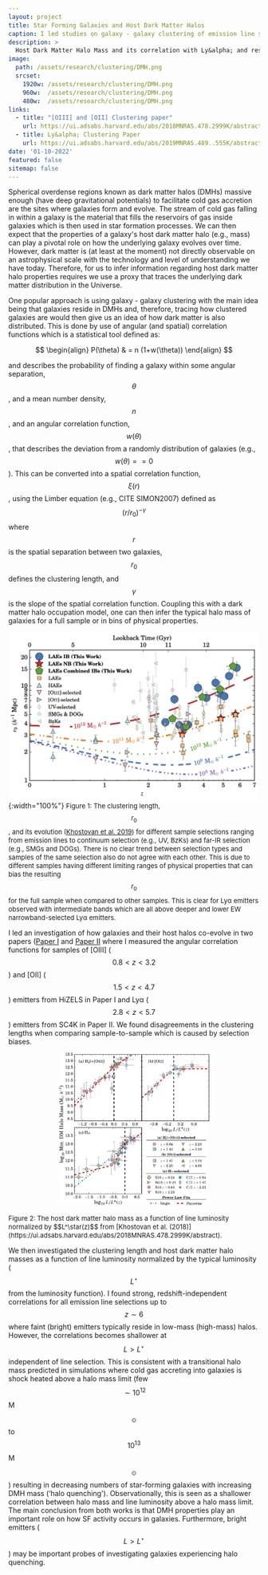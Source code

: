 ```yaml
---
layout: project
title: Star Forming Galaxies and Host Dark Matter Halos
caption: I led studies on galaxy - galaxy clustering of emission line selected galaxies up to $$ z \sim 6 $$ finding a strong, redshift-independent correlation between host halo mass and emission line luminosity independent of line selection with evidence of a transitional halo mass at $$ L > L^\star $$. This highlights the important role that host halos could have in regulating cold gas accretion resulting in star formation and strong nebular emission lines.
description: >
  Host Dark Matter Halo Mass and its correlation with Ly&alpha; and rest-frame 1500&Aring; luminosity [Khostovan 2019](https://ui.adsabs.harvard.edu/abs/2019MNRAS.489..555K/abstract). These two plots highlight two important key features: 1) correlations are redshift independent when taking into account evolution in line luminosity, 2) bright (high SFR) galaxies tend to reside in higher mass halos, and 3) there is evidence for a transitional halo mass at L > L* where star-forming galaxies become rarer within increasing luminosity. This is also seen for bright UV Ly&alpha; emitters which are > 50% likely to be AGN at $$M_{UV} < -21$$ mag.
image: 
  path: /assets/research/clustering/DMH.png
  srcset: 
    1920w: /assets/research/clustering/DMH.png
    960w:  /assets/research/clustering/DMH.png
    480w:  /assets/research/clustering/DMH.png
links:
  - title: "[OIII] and [OII] Clustering paper"
    url: https://ui.adsabs.harvard.edu/abs/2018MNRAS.478.2999K/abstract
  - title: Ly&alpha; Clustering Paper
    url: https://ui.adsabs.harvard.edu/abs/2019MNRAS.489..555K/abstract
date: '01-10-2022'
featured: false
sitemap: false
---
```


Spherical overdense regions known as dark matter halos (DMHs) massive enough (have deep gravitational potentials) to facilitate cold gas accretion are the sites where galaxies form and evolve. The stream of cold gas falling in within a galaxy is the material that fills the reservoirs of gas inside galaxies which is then used in star formation processes. We can then expect that the properties of a galaxy's host dark matter halo (e.g., mass) can play a pivotal role on how the underlying galaxy evolves over time. However, dark matter is (at least at the moment) not directly observable on an astrophysical scale with the technology and level of understanding we have today. Therefore, for us to infer information regarding host dark matter halo properties requires we use a proxy that traces the underlying dark matter distribution in the Universe.

One popular approach is using galaxy - galaxy clustering with the main idea being that galaxies reside in DMHs and, therefore, tracing how clustered galaxies are would then give us an idea of how dark matter is also distributed. This is done by use of angular (and spatial) correlation functions which is a statistical tool defined as:

$$ 
\begin{align}
P(\theta) & = n (1+w(\theta))
\end{align}
$$

and describes the probability of finding a galaxy within some angular separation, $$\theta$$, and a mean number density, $$ n $$, and an angular correlation function, $$ w(\theta) $$, that describes the deviation from a randomly distribution of galaxies (e.g., $$ w(\theta) == 0$$). This can be converted into a spatial correlation function, $$\xi(r)$$, using the Limber equation (e.g., CITE SIMON2007) defined as $$ (r / r_0)^{-\gamma} $$ where $$ r $$ is the spatial separation between two galaxies, $$r_0$$ defines the clustering length, and $$\gamma$$ is the slope of the spatial correlation function. Coupling this with a dark matter halo occupation model, one can then infer the typical halo mass of galaxies for a full sample or in bins of physical properties.

<!--
This can be converted into a spatial correlation function, in the case of narrowband surveys, using the exact form of the Limber equation (Simon et al. 2007 ZZZ LINK HERE):

$$ 
\begin{align}
w(\theta) & = \frac{r_0^{-\gamma}}{1 + \cos \theta} \int_0^\infty \int_{\bar{r}\sqrt{2(1-\cos \theta)}}^{2 \bar{r}} \frac{2 p(\bar{r} - \Delta) p(\bar{r} + \Delta)}{R^{-\gamma-1} \Delta} \textrm{d}\textrm{d}\bar{r}\\
\Delta & =\sqrt{\frac{R^2 - 2\bar{r}^2 (1 - \cos \theta)}{2(1+\cos\theta)}}
\end{align}
$$
-->

![r0_evolution](/assets/research/Clustering/r0_evolution.png){:width="100%"}
<span style="font-size: small;">Figure 1: The clustering length, $$r_0$$, and its evolution ([Khostovan et al. 2019](https://ui.adsabs.harvard.edu/abs/2019MNRAS.489..555K/abstract)) for different sample selections ranging from emission lines to continuum selection (e.g., UV, BzKs) and far-IR selection (e.g., SMGs and DOGs). There is no clear trend between selection types and samples of the same selection also do not agree with each other. This is due to different samples having different limiting ranges of physical properties that can bias the resulting $$r_0$$ for the full sample when compared to other samples. This is clear for Ly&alpha; emitters observed with intermediate bands which are all above deeper and lower EW narrowband-selected Ly&alpha; emitters. </span>

I led an investigation of how galaxies and their host halos co-evolve in two papers ([Paper I](https://ui.adsabs.harvard.edu/abs/2018MNRAS.478.2999K/abstract) and [Paper II](https://ui.adsabs.harvard.edu/abs/2019MNRAS.489..555K/abstract) where I measured the angular correlation functions for samples of [OIII] ($$ 0.8 < z < 3.2 $$) and [OII] ($$ 1.5 < z < 4.7 $$) emitters from HiZELS in Paper I and Ly&alpha; ($$ 2.8 < z < 5.7 $$) emitters from SC4K in Paper II. We found disagreements in the clustering lengths when comparing sample-to-sample which is caused by selection biases. 

<p align="center" width="100%">
    <img width="60%" src="/assets/research/Clustering/DMH_LF_foreground_ELGs.jpeg"> 
</p>
<span style="font-size: small;">Figure 2: The host dark matter halo mass as a function of line luminosity normalized by $$L^\star(z)$$ from [Khostovan et al. (2018)](https://ui.adsabs.harvard.edu/abs/2018MNRAS.478.2999K/abstract).</span>

We then investigated the clustering length and host dark matter halo masses as a function of line luminosity normalized by the typical luminosity ($$L^\star$$ from the luminosity function). I found strong, redshift-independent correlations for all emission line selections up to $$ z \sim 6 $$ where faint (bright) emitters typically reside in low-mass (high-mass) halos. However, the correlations becomes shallower at $$L > L^\star$$ independent of line selection. This is consistent with a transitional halo mass predicted in simulations where cold gas accreting into galaxies is shock heated above a halo mass limit (few $$\sim 10^{12}$$ M$$_\odot$$ to $$10^13$$ M$$_\odot$$) resulting in decreasing numbers of star-forming galaxies with increasing DMH mass (‘halo quenching'). Observationally, this is seen as a shallower correlation between halo mass and line luminosity above a halo mass limit. The main conclusion from both works is that DMH properties play an important role on how SF activity occurs in galaxies. Furthermore, bright emitters ($$L > L^\star$$) may be important probes of investigating galaxies experiencing halo quenching.
